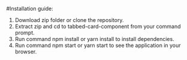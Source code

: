 #Installation guide:

1. Download zip folder or clone the repository.
2. Extract zip and cd to tabbed-card-component from your command prompt.
3. Run command npm install or yarn install to install dependencies.
4. Run command npm start or yarn start to see the application in your browser.
